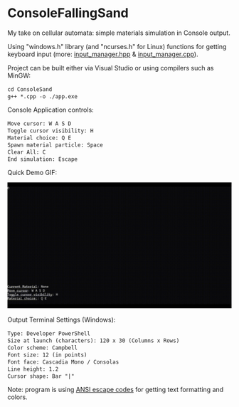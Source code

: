 # ConsoleFallingSand

My take on cellular automata: simple materials simulation in Console output.

Using "windows.h" library (and "ncurses.h" for Linux) functions for getting keyboard input (more: [input_manager.hpp](https://github.com/AlekseyLapunov/ConsoleFallingSand/blob/main/ConsoleSand/input_manager.hpp) & [input_manager.cpp](https://github.com/AlekseyLapunov/ConsoleFallingSand/blob/main/ConsoleSand/input_manager.cpp)).

Project can be built either via Visual Studio or using compilers such as MinGW:

```
cd ConsoleSand
g++ *.cpp -o ./app.exe
```
Console Application controls:
```
Move cursor: W A S D
Toggle cursor visibility: H
Material choice: Q E
Spawn material particle: Space
Clear All: C
End simulation: Escape
```
Quick Demo GIF:

![demo](https://github.com/AlekseyLapunov/ConsoleFallingSand/blob/main/_.gif)

Output Terminal Settings (Windows):
```
Type: Developer PowerShell
Size at launch (characters): 120 x 30 (Columns x Rows)
Color scheme: Campbell
Font size: 12 (in points)
Font face: Cascadia Mono / Consolas
Line height: 1.2
Cursor shape: Bar "|"
```

Note: program is using [ANSI escape codes](https://en.wikipedia.org/wiki/ANSI_escape_code) for getting text formatting and colors.
